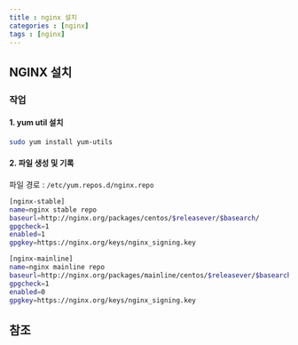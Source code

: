 ```yaml
---
title : nginx 설치
categories : [nginx]
tags : [nginx]
---
```

## NGINX 설치  
### 작업
#### 1. yum util 설치
````bash
sudo yum install yum-utils
````
#### 2. 파일 생성 및 기록
파일 경로 : `/etc/yum.repos.d/nginx.repo`

````bash
[nginx-stable]
name=nginx stable repo
baseurl=http://nginx.org/packages/centos/$releasever/$basearch/
gpgcheck=1
enabled=1
gpgkey=https://nginx.org/keys/nginx_signing.key

[nginx-mainline]
name=nginx mainline repo
baseurl=http://nginx.org/packages/mainline/centos/$releasever/$basearch/
gpgcheck=1
enabled=0
gpgkey=https://nginx.org/keys/nginx_signing.key
````


## 참조
[nginx 공식 홈페이지]: http://nginx.org/en/linux_packages.html